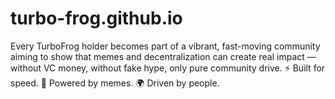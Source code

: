 # turbo-frog.github.io
Every TurboFrog holder becomes part of a vibrant, fast-moving community aiming to show that memes and decentralization can create real impact — without VC money, without fake hype, only pure community drive.  ⚡ Built for speed. 🐸 Powered by memes. 🌍 Driven by people. 
